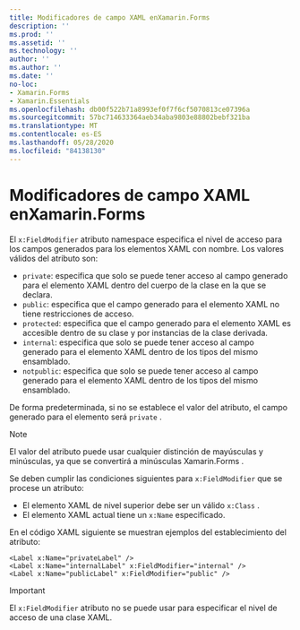 ```yaml
---
title: Modificadores de campo XAML enXamarin.Forms
description: ''
ms.prod: ''
ms.assetid: ''
ms.technology: ''
author: ''
ms.author: ''
ms.date: ''
no-loc:
- Xamarin.Forms
- Xamarin.Essentials
ms.openlocfilehash: db00f522b71a8993ef0f7f6cf5070813ce07396a
ms.sourcegitcommit: 57bc714633364aeb34aba9803e88802bebf321ba
ms.translationtype: MT
ms.contentlocale: es-ES
ms.lasthandoff: 05/28/2020
ms.locfileid: "84138130"
---
```

# <a name="xaml-field-modifiers-in-xamarinforms"></a>Modificadores de campo XAML enXamarin.Forms

El `x:FieldModifier` atributo namespace especifica el nivel de acceso para los campos generados para los elementos XAML con nombre. Los valores válidos del atributo son:

- `private`: especifica que solo se puede tener acceso al campo generado para el elemento XAML dentro del cuerpo de la clase en la que se declara.
- `public`: especifica que el campo generado para el elemento XAML no tiene restricciones de acceso.
- `protected`: especifica que el campo generado para el elemento XAML es accesible dentro de su clase y por instancias de la clase derivada.
- `internal`: especifica que solo se puede tener acceso al campo generado para el elemento XAML dentro de los tipos del mismo ensamblado.
- `notpublic`: especifica que solo se puede tener acceso al campo generado para el elemento XAML dentro de los tipos del mismo ensamblado.

De forma predeterminada, si no se establece el valor del atributo, el campo generado para el elemento será `private` .

> [!NOTE]
> El valor del atributo puede usar cualquier distinción de mayúsculas y minúsculas, ya que se convertirá a minúsculas Xamarin.Forms .

Se deben cumplir las condiciones siguientes para `x:FieldModifier` que se procese un atributo:

- El elemento XAML de nivel superior debe ser un válido `x:Class` .
- El elemento XAML actual tiene un `x:Name` especificado.

En el código XAML siguiente se muestran ejemplos del establecimiento del atributo:

```xaml
<Label x:Name="privateLabel" />
<Label x:Name="internalLabel" x:FieldModifier="internal" />
<Label x:Name="publicLabel" x:FieldModifier="public" />
```

> [!IMPORTANT]
> El `x:FieldModifier` atributo no se puede usar para especificar el nivel de acceso de una clase XAML.
